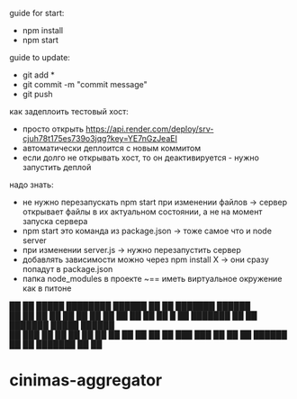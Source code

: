 guide for start: 
* npm install
* npm start

guide to update:
* git add *
* git commit -m "commit message"
* git push 

как задеплоить тестовый хост:
* просто открыть https://api.render.com/deploy/srv-cjuh78t175es739o3jqg?key=YE7nGzJeaEI
* автоматически деплоится с новым коммитом
* если долго не открывать хост, то он деактивируется - нужно запустить деплой


надо знать:
* не нужно перезапускать npm start при изменении файлов -> сервер открывает файлы в их актуальном состоянии, а не на момент запуска сервера
* npm start это команда из package.json -> тоже самое что и node server
* при изменении server.js -> нужно перезапустить сервер
* добавлять зависимости можно через npm install X -> они сразу попадут в package.json
* папка node_modules в проекте ~== иметь виртуальное окружение как в питоне





██     ██  █████  ████████  ██████ ██   ██ ███████ ██████  
██     ██ ██   ██    ██    ██      ██   ██ ██      ██   ██ 
██  █  ██ ███████    ██    ██      ███████ █████   ██████  
██ ███ ██ ██   ██    ██    ██      ██   ██ ██      ██   ██ 
 ███ ███  ██   ██    ██     ██████ ██   ██ ███████ ██   ██ 
                                                           
                                                           
# cinimas-aggregator
